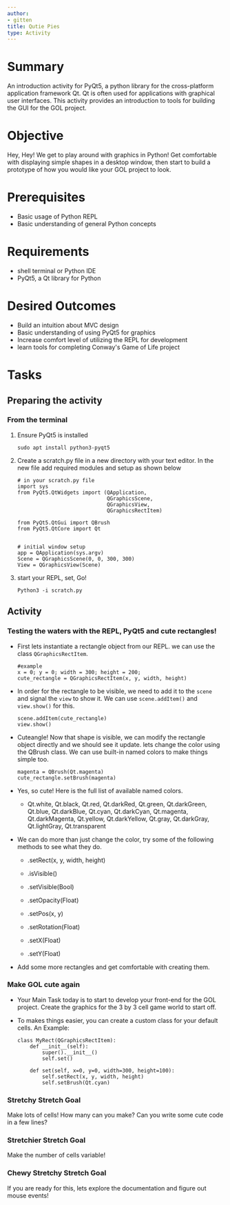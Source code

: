 ```yaml
---
author:
- gitten
title: Qutie Pies
type: Activity
---
```


Summary
=======

An introduction activity for PyQt5, a python library for the
cross-platform application framework Qt. Qt is often used for
applications with graphical user interfaces. This activity provides an
introduction to tools for building the GUI for the GOL project.

Objective
=========

Hey, Hey! We get to play around with graphics in Python! Get comfortable
with displaying simple shapes in a desktop window, then start to build a
prototype of how you would like your GOL project to look.

Prerequisites
=============

-   Basic usage of Python REPL
-   Basic understanding of general Python concepts

Requirements
============

-   shell terminal or Python IDE
-   PyQt5, a Qt library for Python

Desired Outcomes
================

-   Build an intuition about MVC design
-   Basic understanding of using PyQt5 for graphics
-   Increase comfort level of utilizing the REPL for development
-   learn tools for completing Conway's Game of Life project

Tasks
=====

Preparing the activity
----------------------

### From the terminal

1.  Ensure PyQt5 is installed

    ``` {.bash}
    sudo apt install python3-pyqt5
    ```

2.  Create a scratch.py file in a new directory with your text editor.
    In the new file add required modules and setup as shown below

    ``` {.python}
    # in your scratch.py file
    import sys
    from PyQt5.QtWidgets import (QApplication,
                                 QGraphicsScene,
                                 QGraphicsView,
                                 QGraphicsRectItem)

    from PyQt5.QtGui import QBrush
    from PyQt5.QtCore import Qt


    # initial window setup
    app = QApplication(sys.argv)
    Scene = QGraphicsScene(0, 0, 300, 300)
    View = QGraphicsView(Scene)
    ```

3.  start your REPL, set, Go!

    ``` {.bash}
    Python3 -i scratch.py
    ```

Activity
--------

### Testing the waters with the REPL, PyQt5 and cute rectangles!

-   First lets instantiate a rectangle object from our REPL. we can use
    the class `QGraphicsRectItem`.

    ``` {.python}
    #example
    x = 0; y = 0; width = 300; height = 200;
    cute_rectangle = QGraphicsRectItem(x, y, width, height)
    ```

-   In order for the rectangle to be visible, we need to add it to the
    `scene` and signal the `view` to show it. We can use
    `scene.addItem()` and `view.show()` for this.

    ``` {.python}
    scene.addItem(cute_rectangle)
    view.show()
    ```

-   Cuteangle! Now that shape is visible, we can modify the rectangle
    object directly and we should see it update. lets change the color
    using the QBrush class. We can use built-in named colors to make
    things simple too.

    ``` {.python}
    magenta = QBrush(Qt.magenta)
    cute_rectangle.setBrush(magenta)
    ```

-   Yes, so cute! Here is the full list of available named colors.

    -   Qt.white, Qt.black, Qt.red, Qt.darkRed, Qt.green, Qt.darkGreen,
        Qt.blue, Qt.darkBlue, Qt.cyan, Qt.darkCyan, Qt.magenta,
        Qt.darkMagenta, Qt.yellow, Qt.darkYellow, Qt.gray, Qt.darkGray,
        Qt.lightGray, Qt.transparent

-   We can do more than just change the color, try some of the following
    methods to see what they do.

    -   .setRect(x, y, width, height)

    -   .isVisible()

    -   .setVisible(Bool)

    -   .setOpacity(Float)

    -   .setPos(x, y)

    -   .setRotation(Float)

    -   .setX(Float)

    -   .setY(Float)

-   Add some more rectangles and get comfortable with creating them.

### Make GOL cute again

-   Your Main Task today is to start to develop your front-end for the
    GOL project. Create the graphics for the 3 by 3 cell game world to
    start off.

-   To makes things easier, you can create a custom class for your
    default cells. An Example:

    ``` {.python}
    class MyRect(QGraphicsRectItem):
        def __init__(self):
            super().__init__()
            self.set()

        def set(self, x=0, y=0, width=300, height=100):
            self.setRect(x, y, width, height)
            self.setBrush(Qt.cyan)
    ```

### Stretchy Stretch Goal

Make lots of cells! How many can you make? Can you write some cute code
in a few lines?

### Stretchier Stretch Goal

Make the number of cells variable!

### Chewy Stretchy Stretch Goal

If you are ready for this, lets explore the documentation and figure out
mouse events!
